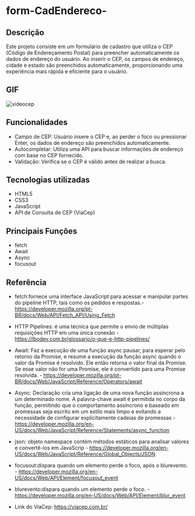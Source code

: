 # form-CadEndereco-

## Descrição

Este projeto consiste em um formulário de cadastro que utiliza o CEP (Código de Endereçamento Postal) para preencher automaticamente os dados de endereço do usuário. Ao inserir o CEP, os campos de endereço, cidade e estado são preenchidos automaticamente, proporcionando uma experiência mais rápida e eficiente para o usuário.

## GIF

![videocep](https://github.com/user-attachments/assets/6dfc72c4-c360-4896-b243-0da9171ab261)

## Funcionalidades

- Campo de CEP: Usuário insere o CEP e, ao perder o foco ou pressionar Enter, os dados de endereço são preenchidos automaticamente.
- Autocompletar: Utiliza uma API para buscar informações de endereço com base no CEP fornecido.
- Validação: Verifica se o CEP é válido antes de realizar a busca.

## Tecnologias utilizadas 

- HTML5
- CSS3
- JavaScript
- API de Consulta de CEP (ViaCep) 

## Principais Funções

- fetch
- Await
- Async
- focusout

## Referência

- fetch:fornece uma interface JavaScript para acessar e manipular partes do pipeline HTTP, tais como os pedidos e respostas.- https://developer.mozilla.org/pt-BR/docs/Web/API/Fetch_API/Using_Fetch 

- HTTP Pipelines: é uma técnica que permite o envio de múltiplas requisições HTTP em uma única conexão - https://lbodev.com.br/glossario/o-que-e-http-pipelines/

- Await: Faz a execução de uma função async pausar, para esperar pelo retorno da Promise, e resume a execução da função async quando o valor da Promise é resolvido. Ele então retorna o valor final da Promise. Se esse valor não for uma Promise, ele é convertido para uma Promise resolvida. - https://developer.mozilla.org/pt-BR/docs/Web/JavaScript/Reference/Operators/await

- Async: Declaração cria uma ligação de uma nova função assíncrona a um determinado nome. A palavra-chave await é permitida no corpo da função, permitindo que o comportamento assíncrono e baseado em promessas seja escrito em um estilo mais limpo e evitando a necessidade de configurar explicitamente cadeias de promessas - https://developer.mozilla.org/en-US/docs/Web/JavaScript/Reference/Statements/async_function

- json: objeto namespace contém métodos estáticos para analisar valores e convertê-los em JavaScrip - https://developer.mozilla.org/en-US/docs/Web/JavaScript/Reference/Global_Objects/JSON

- focusout:dispara quando um elemento perde o foco, após o blurevento. - https://developer.mozilla.org/en-US/docs/Web/API/Element/focusout_event

- blurevento:dispara quando um elemento perde o foco. - https://developer.mozilla.org/en-US/docs/Web/API/Element/blur_event

- Link do ViaCep: https://viacep.com.br/


